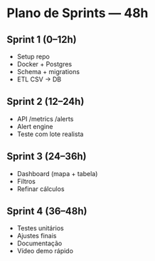 # Plano de Sprints — 48h

## Sprint 1 (0–12h)
- Setup repo
- Docker + Postgres
- Schema + migrations
- ETL CSV -> DB

## Sprint 2 (12–24h)
- API /metrics /alerts
- Alert engine
- Teste com lote realista

## Sprint 3 (24–36h)
- Dashboard (mapa + tabela)
- Filtros
- Refinar cálculos

## Sprint 4 (36–48h)
- Testes unitários
- Ajustes finais
- Documentação
- Vídeo demo rápido
